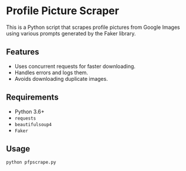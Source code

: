 # Profile Picture Scraper

This is a Python script that scrapes profile pictures from Google Images using various prompts generated by the Faker library.

## Features

- Uses concurrent requests for faster downloading.
- Handles errors and logs them.
- Avoids downloading duplicate images.

## Requirements

- Python 3.6+
- `requests`
- `beautifulsoup4`
- `Faker`

## Usage

```bash
python pfpscrape.py
```
